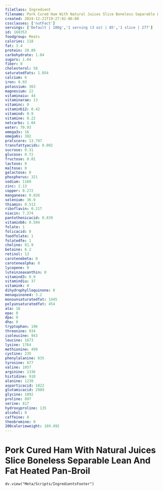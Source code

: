 ```yaml
---
fileClass: Ingredient
filename: Pork Cured Ham With Natural Juices Slice Boneless Separable Lean And Fat Heated Pan-Broil
created: 2024-12-21T19:27:02-06:00
cssclasses: ['nutFact']
servings: ['Default | 100g','1 serving (3 oz) | 85','1 slice | 277']
id: 168353
foodgroup: Meats
calories: 118
fat: 3.4
protein: 20.89
carbohydrate: 1.04
sugars: 1.04
fiber: 0
cholesterol: 58
saturatedfats: 1.054
calcium: 6
iron: 0.93
potassium: 363
magnesium: 22
vitaminaiu: 44
vitaminarae: 13
vitaminc: 0
vitaminb12: 0.42
vitamind: 0.9
vitamine: 0.22
netcarbs: 1.04
water: 70.93
omega3s: 16
omega6s: 382
pralscore: 13.797
transfattyacids: 0.002
sucrose: 0.31
glucose: 0.72
fructose: 0.01
lactose: 0
maltose: 0
galactose: 0
phosphorus: 321
sodium: 1160
zinc: 2.13
copper: 0.272
manganese: 0.026
selenium: 36.9
thiamin: 0.513
riboflavin: 0.217
niacin: 7.374
pantothenicacid: 0.839
vitaminb6: 0.504
folate: 1
folicacid: 0
foodfolate: 1
folatedfe: 1
choline: 81.9
betaine: 6.2
retinol: 13
carotenebeta: 0
carotenealpha: 0
lycopene: 0
luteinzeaxanthin: 0
vitamind3: 0.9
vitamindiu: 37
vitamink: 0
dihydrophylloquinone: 0
menaquinone4: 3.2
monounsaturatedfat: 1445
polyunsaturatedfat: 454
ala: 16
epa: 0
dpa: 0
dha: 0
tryptophan: 196
threonine: 934
isoleucine: 943
leucine: 1673
lysine: 1764
methionine: 499
cystine: 235
phenylalanine: 835
tyrosine: 677
valine: 1057
arginine: 1336
histidine: 910
alanine: 1230
asparticacid: 1822
glutamicacid: 2989
glycine: 1092
proline: 897
serine: 817
hydroxyproline: 135
alcohol: 0
caffeine: 0
theobromine: 0
200calorieweight: 169.492
---
```


# Pork Cured Ham With Natural Juices Slice Boneless Separable Lean And Fat Heated Pan-Broil

```dataviewjs
dv.view("Meta/Scripts/IngredientsFooter")
```